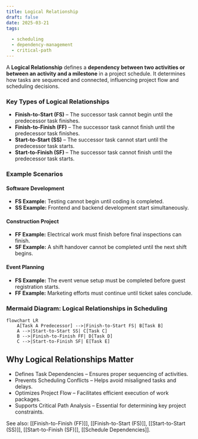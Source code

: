 ```yaml
---
title: Logical Relationship
draft: false
date: 2025-03-21
tags:
  
  - scheduling
  - dependency-management
  - critical-path
---
```


A **Logical Relationship** defines a **dependency between two activities or between an activity and a milestone** in a project schedule. It determines how tasks are sequenced and connected, influencing project flow and scheduling decisions.

### **Key Types of Logical Relationships**
- **Finish-to-Start (FS)** – The successor task cannot begin until the predecessor task finishes.
- **Finish-to-Finish (FF)** – The successor task cannot finish until the predecessor task finishes.
- **Start-to-Start (SS)** – The successor task cannot start until the predecessor task starts.
- **Start-to-Finish (SF)** – The successor task cannot finish until the predecessor task starts.

### **Example Scenarios**

#### **Software Development**
- **FS Example:** Testing cannot begin until coding is completed.
- **SS Example:** Frontend and backend development start simultaneously.

#### **Construction Project**
- **FF Example:** Electrical work must finish before final inspections can finish.
- **SF Example:** A shift handover cannot be completed until the next shift begins.

#### **Event Planning**
- **FS Example:** The event venue setup must be completed before guest registration starts.
- **FF Example:** Marketing efforts must continue until ticket sales conclude.

### **Mermaid Diagram: Logical Relationships in Scheduling**
```mermaid
flowchart LR
    A[Task A Predecessor] -->|Finish-to-Start FS| B[Task B]
    A -->|Start-to-Start SS| C[Task C]
    B -->|Finish-to-Finish FF| D[Task D]
    C -->|Start-to-Finish SF| E[Task E]
```

## Why Logical Relationships Matter

- Defines Task Dependencies – Ensures proper sequencing of activities.
- Prevents Scheduling Conflicts – Helps avoid misaligned tasks and delays.
- Optimizes Project Flow – Facilitates efficient execution of work packages.
- Supports Critical Path Analysis – Essential for determining key project constraints.

See also: [[Finish-to-Finish (FF)]], [[Finish-to-Start (FS)]], [[Start-to-Start (SS)]], [[Start-to-Finish (SF)]], [[Schedule Dependencies]].

